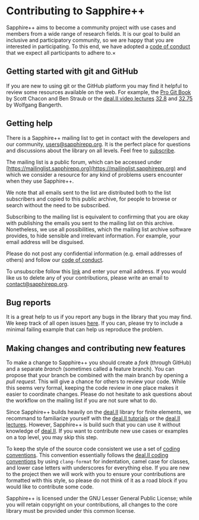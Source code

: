 # Contributing to Sapphire++

Sapphire++ aims to become a community project with use cases and members from a
wide range of research fields. It is our goal to build an inclusive and
participatory community, so we are happy that you are interested in
participating. To this end, we have adopted a [code of
conduct](https://sapphirepp.org/latest/md_doc_2pages_2code-of-conduct-page.html)
that we expect all participants to adhere to.×


## Getting started with git and GitHub

If you are new to using git or the GitHub platform you may find it helpful to
review some resources available on the web. For example, the [Pro Git
Book](https://git-scm.com/book/en/v2) by Scott Chacon and Ben Straub or the
[deal.II video lectures](https://www.math.colostate.edu/~bangerth/videos.html)
[32.8](http://www.math.colostate.edu/~bangerth/videos.676.32.8.html) and
[32.75](https://www.math.colostate.edu/~bangerth/videos.676.32.75.html) by
Wolfgang Bangerth.


## Getting help

There is a Sapphire++ mailing list to get in contact with the developers and our
community, [users@sapphirepp.org](mailto:users@sapphirepp.org). It is the
perfect place for questions and discussions about the library on all levels.
Feel free to
[subscribe](https://mein.manitu.de/public/webhosting/mailinglist/?id=156396&auth=tSGpYMy4VrSEjX9vtxJFpMsgFDbfjT1a).

The mailing list is a public forum, which can be accessed under
[https://mailinglist.sapphirepp.org](https://mailinglist.sapphirepp.org) and
which we consider a resource for any kind of problems users encounter when they
use Sapphire++.

We note that all emails sent to the list are distributed both to the list
subscribers and copied to this public archive, for people to browse or search
without the need to be subscribed.

Subscribing to the mailing list is equivalent to confirming that you are okay
with publishing the emails you sent to the mailing list on this archive.
Nonetheless, we use all possibilities, which the mailing list archive software
provides, to hide sensible and irrelevant information. For example, your email
address will be disguised.

Please do not post any confidential information (e.g. email addresses of others)
and follow our [code of
conduct](https://sapphirepp.org/latest/code-of-conduct.html).

To unsubscribe follow this
[link](https://mein.manitu.de/public/webhosting/mailinglist/?id=156396&auth=tSGpYMy4VrSEjX9vtxJFpMsgFDbfjT1a)
and enter your email address. If you would like us to delete any of your
contributions, please write an email to
[contact@sapphirepp.org](mailto:contact@sapphirepp.org).


## Bug reports

It is a great help to us if you report any bugs in the library that you may
find. We keep track of all open issues
[here](https://github.com/sapphirepp/sapphirepp/issues). If you can, please try
to include a minimal failing example that can help us reproduce the problem.


## Making changes and contributing new features

To make a change to Sapphire++ you should create a *fork* (through GitHub) and a
separate *branch* (sometimes called a feature branch). You can propose that your
branch be combined with the main branch by opening a *pull request*. This will
give a chance for others to review your code. While this seems very formal,
keeping the code review in one place makes it easier to coordinate changes.
Please do not hesitate to ask questions about the workflow on the mailing list
if you are not sure what to do.

Since Sapphire++ builds heavily on the [deal.II](https://www.dealii.org) library
for finite elements, we recommand to familiarize yourself with the
[deal.II tutorials](https://www.dealii.org/current/doxygen/deal.II/Tutorial.html)
or the
[deal.II lectures](https://www.math.colostate.edu/~bangerth/videos.html).
However, Sapphire++ is build such that you can use it without knowledge of
[deal.II](https://www.dealii.org). If you want to contribute new use cases or
examples on a top level, you may skip this step.

To keep the style of the source code consistent we use a set of
[coding conventions](https://sapphirepp.org/latest/coding-conventions.html).
This convention essentially follows the
[deal.II coding conventions](https://www.dealii.org/developer/doxygen/deal.II/CodingConventions.html)
by using `clang-format` for indentation, camel case for classes, and lower case
letters with underscores for everything else. If you are new to the project then
we will work with you to ensure your contributions are formatted with this
style, so please do not think of it as a road block if you would like to
contribute some code.

Sapphire++ is licensed under the GNU Lesser General Public License; while you
will retain copyright on your contributions, all changes to the core library
must be provided under this common license.
